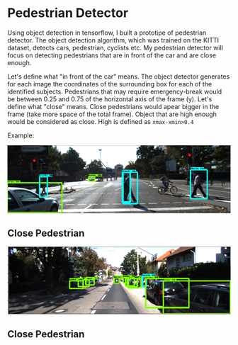 # Pedestrian Detector

Using object detection in tensorflow, I built a prototipe of pedestrian detector.
The object detection algorithm, which was trained on the KITTI dataset, detects cars, pedestrian, cyclists etc. My pedestrian detector 
will focus on detecting pedestrians that are in front of the car and are close enough. 

Let's define what "in front of the car" means. The object detector generates for each image the coordinates of the surrounding box 
for each of the identified subjects. Pedestrians that may require emergency-break would be between 0.25 and 0.75 of the horizontal axis 
of the frame (y).
Let's define what "close" means. Close pedestrians would apear bigger in the frame (take more space of the total frame). Object that are 
high enough would be considered as close. High is defined as `xmax-xmin>0.4`

Example: 

![pedestrian_warning](images/close_pedestrian.png)
## Close Pedestrian

![pedestrian_no_warning](images/far_pedestrian.png)
## Close Pedestrian

